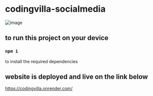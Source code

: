 # codingvilla-socialmedia

![image](https://user-images.githubusercontent.com/77196415/227112158-70eb63ba-1566-432b-b4ff-1f9cc0f8f3f9.png)

## to run this project on your device

### `npm i`
to install the required dependencies

## website is deployed and live on the link below
https://codingvilla.onrender.com/
